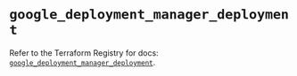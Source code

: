 # `google_deployment_manager_deployment`

Refer to the Terraform Registry for docs: [`google_deployment_manager_deployment`](https://registry.terraform.io/providers/hashicorp/google-beta/5.28.0/docs/resources/google_deployment_manager_deployment).
